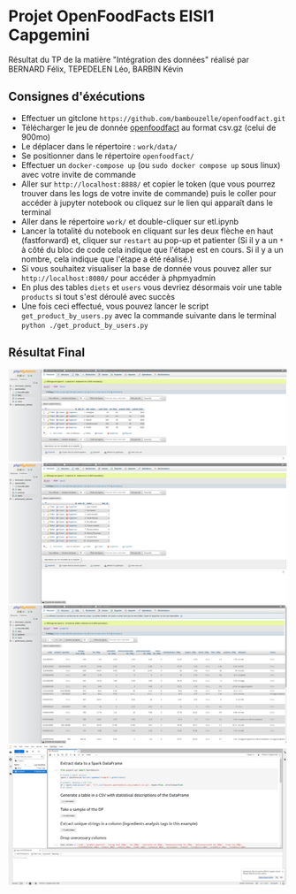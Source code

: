 # Projet OpenFoodFacts EISI1 Capgemini

Résultat du TP de la matière "Intégration des données" réalisé par BERNARD Félix, TEPEDELEN Léo, BARBIN Kévin

## Consignes d'éxécutions
* Effectuer un gitclone `https://github.com/bambouzelle/openfoodfact.git`
* Télécharger le jeu de donnée [openfoodfact](https://fr.openfoodfacts.org/data) au format csv.gz (celui de 900mo)
* Le déplacer dans le répertoire : `work/data/`
* Se positionner dans le répertoire `openfoodfact/`
* Effectuer un `docker-compose up` (ou `sudo docker compose up` sous linux) avec votre invite de commande
* Aller sur `http://localhost:8888/` et copier le token (que vous pourrez trouver dans les logs de votre invite de commande) puis le coller pour accéder à jupyter notebook ou cliquez sur le lien qui apparaît dans le terminal
* Aller dans le répertoire `work/` et double-cliquer sur etl.ipynb
* Lancer la totalité du notebook en cliquant sur les deux flèche en haut (fastforward) et, cliquer sur `restart` au pop-up et patienter 
(Si il y a un `*` à côté du bloc de code cela indique que l'étape est en cours. Si il y a un nombre, cela indique que l'étape a été réalisé.)
* Si vous souhaitez visualiser la base de donnée vous pouvez aller sur `http://localhost:8080/` pour accéder à phpmyadmin
* En plus des tables `diets` et `users` vous devriez désormais voir une table `products` si tout s'est déroulé avec succès
* Une fois ceci effectué, vous pouvez lancer le script `get_product_by_users.py` avec la commande suivante dans le terminal `python ./get_product_by_users.py`

## Résultat Final
![PhpMyAdmin diets](bdd_diets.png)
![PhpMyAdmin users](bdd_users.png)
![PhpMyAdmin products](bdd_products.png)
![Notebook Jupyter](jupyter.png)
